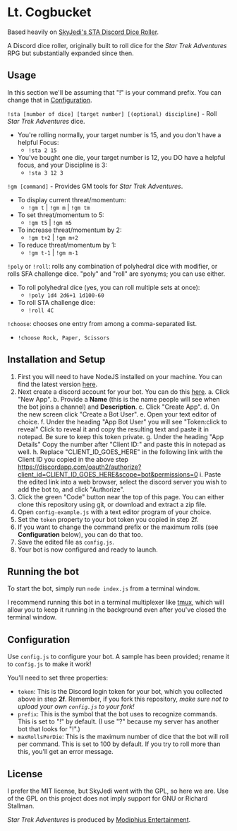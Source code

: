 # Lt. Cogbucket
Based heavily on [SkyJedi's STA Discord Dice Roller](https://github.com/SkyJedi/STA-Discord-Dice-Roller).

A Discord dice roller, originally built to roll dice for the *Star Trek Adventures* RPG but substantially expanded since then.

## Usage

In this section we'll be assuming that "!" is your command prefix. You can change that in [Configuration](#configuration).

`!sta [number of dice] [target number] [(optional) discipline]` - Roll *Star Trek Adventures* dice.

* You're rolling normally, your target number is 15, and you don't have a helpful Focus:
    * `!sta 2 15`
* You've bought one die, your target number is 12, you DO have a helpful focus, and your Discipline is 3:
    * `!sta 3 12 3`

`!gm [command]` - Provides GM tools for *Star Trek Adventures*.

* To display current threat/momentum:
    * `!gm t`   |  `!gm m`  |  `!gm tm`
* To set threat/momentum to 5:
    * `!gm t5`  |  `!gm m5`
* To increase threat/momentum by 2:
    * `!gm t+2` |  `!gm m+2`
* To reduce threat/momentum by 1:
    * `!gm t-1` |  `!gm m-1`

`!poly` or `!roll`: rolls any combination of polyhedral dice with modifier, or rolls SFA challenge dice. "poly" and "roll" are syonyms; you can use either.

* To roll polyhedral dice (yes, you can roll multiple sets at once):
    * `!poly 1d4 2d6+1 1d100-60`
* To roll STA challenge dice:
    * `!roll 4C`

`!choose`: chooses one entry from among a comma-separated list.

* `!choose Rock, Paper, Scissors`

## Installation and Setup

1. First you will need to have NodeJS installed on your machine. You can find the latest version [here](https://nodejs.org/en/).
2. Next create a discord account for your bot. You can do this [here](https://discordapp.com/developers/applications/me).
  a. Click "New App".
  b. Provide a **Name** (this is the name people will see when the bot joins a channel) and **Description**.
  c. Click "Create App".
  d. On the new screen click "Create a Bot User".
  e. Open your text editor of choice.
  f. Under the heading "App Bot User" you will see "Token:click to reveal" Click to reveal it and copy the resulting text and paste it in notepad. Be sure to keep this token private.
  g. Under the heading "App Details" Copy the number after "Client ID:" and paste this in notepad as well.
  h. Replace "CLIENT_ID_GOES_HERE" in the following link with the Client ID you copied in the above step https://discordapp.com/oauth2/authorize?client_id=CLIENT_ID_GOES_HERE&scope=bot&permissions=0
  i. Paste the edited link into a web browser, select the discord server you wish to add the bot to, and click "Authorize".
3. Click the green "Code" button near the top of this page. You can either clone this repository using git, or download and extract a zip file.
4. Open `config-example.js` with a text editor program of your choice.
5. Set the `token` property to your bot token you copied in step 2f.
6. If you want to change the command prefix or the maximum rolls (see **Configuration** below), you can do that too.
7. Save the edited file as `config.js`.
8. Your bot is now configured and ready to launch.

## Running the bot

To start the bot, simply run `node index.js` from a terminal window.

I recommend running this bot in a terminal multiplexer like [tmux](https://linuxize.com/post/getting-started-with-tmux/), which will allow you to keep it running in the background even after you've closed the terminal window.

## Configuration

Use `config.js` to configure your bot. A sample has been provided; rename it to `config.js` to make it work!

You'll need to set three properties:

  * `token`: This is the Discord login token for your bot, which you collected above in step **2f**. Remember, if you fork this repository, *make sure not to upload your own `config.js` to your fork!*
  * `prefix`: This is the symbol that the bot uses to recognize commands. This is set to "!" by default. (I use "?" because my server has another bot that looks for "!".)
  * `maxRollsPerDie`: This is the maximum number of dice that the bot will roll per command. This is set to 100 by default. If you try to roll more than this, you'll get an error message.

## License

I prefer the MIT license, but SkyJedi went with the GPL, so here we are. Use of the GPL on this project does not imply support for GNU or Richard Stallman.

*Star Trek Adventures* is produced by [Modiphius Entertainment](https://www.modiphius.net/collections/star-trek-adventures).
